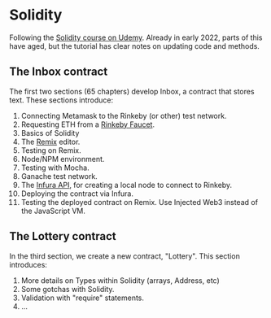 # Solidity
Following the [Solidity course on Udemy](https://www.udemy.com/course/ethereum-and-solidity-the-complete-developers-guide).
Already in early 2022, parts of this have aged, but the tutorial has clear notes on updating code and methods.
## The Inbox contract
The first two sections (65 chapters) develop Inbox, a contract that stores text. These sections introduce:
1. Connecting Metamask to the Rinkeby (or other) test network.
1. Requesting ETH from a [Rinkeby Faucet](https://faucet.rinkeby.io/).
1. Basics of Solidity
1. The [Remix](https://remix.ethereum.org/) editor.
1. Testing on Remix.
1. Node/NPM environment.
1. Testing with Mocha.
1. Ganache test network.
1. The [Infura API](https://infura.io/), for creating a local node to connect to Rinkeby.
1. Deploying the contract via Infura.
1. Testing the deployed contract on Remix. Use Injected Web3 instead of the JavaScript VM.
## The Lottery contract
In the third section, we create a new contract, "Lottery". This section introduces:
1. More details on Types within Solidity (arrays, Address, etc)
1. Some gotchas with Solidity.
1. Validation with "require" statements.
1. ...
